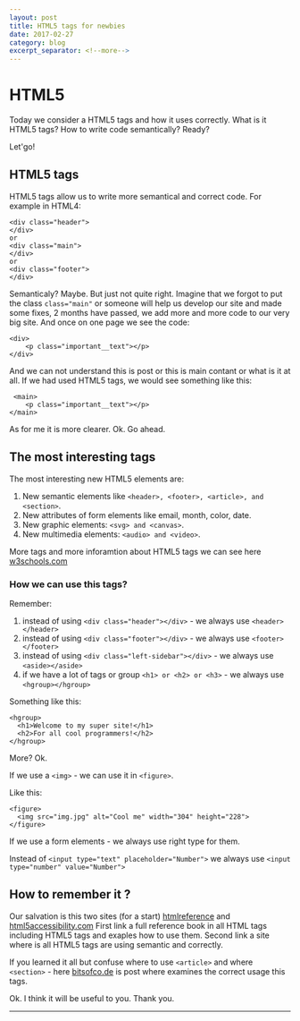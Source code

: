 ```yaml
---
layout: post
title: HTML5 tags for newbies
date: 2017-02-27
category: blog
excerpt_separator: <!--more-->
---
```


# HTML5
Today we consider a HTML5 tags and how it uses correctly.
What is it HTML5 tags? How to write code semantically?
Ready?

Let'go!
<!--more-->
## HTML5 tags
HTML5 tags allow us to write more semantical and correct code.
For example in HTML4:
```
<div class="header">
</div>
or
<div class="main">
</div>
or
<div class="footer">
</div>
```
Semanticaly? Maybe. But just not quite right.
Imagine that we forgot to put the class ```class="main"``` or someone will help us develop our site and made some fixes, 2 months have passed, we add more and more code to our very big site.
And once on one page we see the code:
```
<div>
	<p class="important__text"></p>
</div>
``` 
And we can not understand this is post or this is main contant or what is it at all.
If we had used HTML5 tags, we would see something like this:
```
 <main>
	<p class="important__text"></p>
</main>
```
As for me it is more clearer.
Ok. Go ahead.

## The most interesting tags
The most interesting new HTML5 elements are: 
1. New semantic elements like ```<header>, <footer>, <article>, and <section>```.
2. New attributes of form elements like email, month, color, date.
3. New graphic elements: ```<svg> and <canvas>```.
4. New multimedia elements: ```<audio> and <video>```.

More tags and more inforamtion about HTML5 tags we can see here [w3schools.com](https://www.w3schools.com/html/html5_intro.asp)
### How we can use this tags?
 Remember: 
1. instead of using ```<div class="header"></div>``` - we always use ```<header></header>```
2. instead of using ```<div class="footer"></div>``` - we always use ```<footer></footer>```
3. instead of using ```<div class="left-sidebar"></div>``` - we always use ```<aside></aside>```
4. if we have a lot of tags or group ```<h1> or <h2> or <h3>``` - we always use ```<hgroup></hgroup>```
  
Something like this:
```
<hgroup>
  <h1>Welcome to my super site!</h1>
  <h2>For all cool programmers!</h2>
</hgroup>
```
  More? Ok. 

If we use a ```<img>``` - we can use it in ```<figure>```.

Like this:
```
<figure>
  <img src="img.jpg" alt="Cool me" width="304" height="228">
</figure>
```
If we use a form elements - we always use right type for them.

Instead of ```<input type="text" placeholder="Number">``` we always use ```<input type="number" value="Number">```
## How to remember it ?
Our salvation is this two sites (for a start) [htmlreference](http://htmlreference.io) and [html5accessibility.com](http://html5accessibility.com/html5elements/)
First link a full reference book in all HTML tags including HTML5 tags and exaples how to use them.
Second link a site where is all HTML5 tags are using semantic and correctly.

If you learned it all but confuse where to use ```<article>``` and where ```<section>``` - here [bitsofco.de](https://bitsofco.de/sectioning-content-in-html5/) is post where examines the correct usage this tags.

Ok. I think it will be useful to you. Thank you.

***